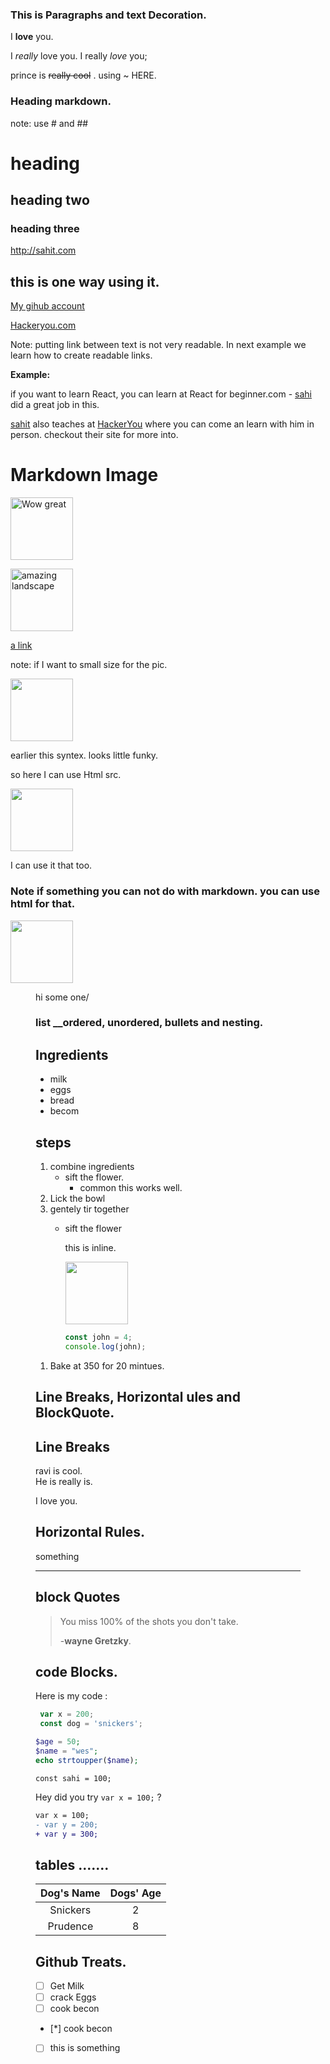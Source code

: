 

### This is Paragraphs and text Decoration.

I **love** you.

I _really_ love you. I really *love* you;

prince is ~~really cool~~ . using ~ HERE.


### Heading markdown.

note: use # and ##

# heading 
## heading two
### heading three



<http://sahit.com>

## this is one way using it.

[My gihub account](http://github.com/sahit)

[Hackeryou.com](http://hackeryou.com "this is where i teach")

Note: putting link between text is not very readable. In next
 example we learn how to create readable links.

**Example:**

 if you want to learn React, you can learn at React for beginner.com -
 [sahi][1] did a great job in this.


 [sahit][1] also teaches at [HackerYou][hack] where you can come an learn with him in person. checkout
 their site for more into.


 [1]: https://sahit.com  
 [hack]: https://hackyou.com



# Markdown Image

![Wow great](https://unsplash.it/500/500?random " nice road with nice view.")


![amazing landscape][Landscape]

 <!-- here I am not using ! sign , so pic is hidden in the link. -->
[a link](https://unsplash.it/500/500?image=1000)

note: if I want to small size for the pic. 

[![](https://unsplash.it/50/50?image=1000
)](https://unsplash.it/500/500?image=1000)  


earlier this syntex. looks little funky.

so here I can use Html src.

[<img src="https://unsplash.it/50/50?image=1000">](https://unsplash.it/500/500?image=1000)

I can use it that too.



### Note if something you can not do with markdown. you can use html for that.


<img src= "dog.jpg" width= "500" height="500" alt="">

<style>
  img {
    width:100px;
    height:100px;
  }
  </style>


<figure>
 <figcaption> hi some one/</figcaption>
</firgure>


[Landscape]: https://unsplash.it/500/500?image=1000




### list __ordered, unordered, bullets and nesting.


## Ingredients 

+ milk 
+ eggs
+ bread 
+ becom

## steps

1. combine ingredients
    * sift the flower.
      * common this works well. 
2. Lick the bowl
3. gentely tir together
    * sift the flower 
  
        this is inline.
        
        ![](https://unsplash.it/500/500?image=1000)

        ``` js
        const john = 4;
        console.log(john);
        ```
        
<!-- nest the picture inside.  -->
    
1. Bake at 350 for 20 mintues. 


## Line Breaks, Horizontal ules and BlockQuote.

 ## Line Breaks
 ravi is cool.<br>
 He is really is.

 I love you. 

 ## Horizontal Rules.

 something

 ---

## block Quotes 

> You miss 100% of the shots you don't take. 
> 
> -**wayne Gretzky**.


## code Blocks.

Here is my code :

``` js
 var x = 200;
 const dog = 'snickers';
```

```php
$age = 50;
$name = "wes";
echo strtoupper($name);
``` 
          
```
const sahi = 100;
```
Hey did you try `var x = 100;` ?

```diff
var x = 100;
- var y = 200;
+ var y = 300;
```


## tables .......

|Dog's Name| Dogs' Age|
|:---------:|:----------:|
|Snickers| 2|
|Prudence| 8|


## Github Treats. 

* [ ] Get Milk
* [ ] crack Eggs
* [ ] cook becon

<!-- check out in github if its working or not -->
* [*] cook becon  

- [ ] this is something

<!-- # mastering Markdown

Hell there - welcome to mastering markdown.

I'm **super exicted** to have you along for the ride.

:ph

```javascript

const name = 'prince singh';
let age = 100;
```
 -->
